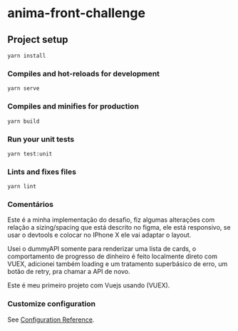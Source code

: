 # anima-front-challenge

## Project setup
```
yarn install
```

### Compiles and hot-reloads for development
```
yarn serve
```

### Compiles and minifies for production
```
yarn build
```

### Run your unit tests
```
yarn test:unit
```

### Lints and fixes files
```
yarn lint
```

### Comentários

Este é a minha implementação do desafio, fiz algumas alterações com relação a sizing/spacing que está descrito
no figma, ele está responsivo, se usar o devtools e colocar no IPhone X ele vai adaptar o layout.

Usei o dummyAPI somente para renderizar uma lista de cards, o comportamento de progresso de dinheiro é feito localmente
direto com VUEX, adicionei também loading e um tratamento superbásico de erro, um botão de retry, pra chamar a API de novo.

Este é meu primeiro projeto com Vuejs usando (VUEX).

### Customize configuration
See [Configuration Reference](https://cli.vuejs.org/config/).

